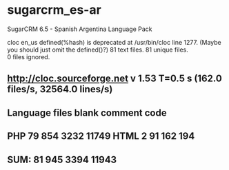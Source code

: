 sugarcrm_es-ar
==============

SugarCRM 6.5 - Spanish Argentina Language Pack


cloc en_us
defined(%hash) is deprecated at /usr/bin/cloc line 1277.
  (Maybe you should just omit the defined()?)
      81 text files.
      81 unique files.                              
       0 files ignored.

http://cloc.sourceforge.net v 1.53  T=0.5 s (162.0 files/s, 32564.0 lines/s)
-------------------------------------------------------------------------------
Language                     files          blank        comment           code
-------------------------------------------------------------------------------
PHP                             79            854           3232          11749
HTML                             2             91            162            194
-------------------------------------------------------------------------------
SUM:                            81            945           3394          11943
-------------------------------------------------------------------------------
